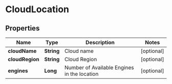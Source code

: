 
# CloudLocation

## Properties
Name | Type | Description | Notes
------------ | ------------- | ------------- | -------------
**cloudName** | **String** | Cloud name |  [optional]
**cloudRegion** | **String** | Cloud Region |  [optional]
**engines** | **Long** | Number of Available Engines in the location |  [optional]



